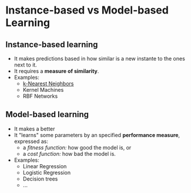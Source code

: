 # Instance-based vs Model-based Learning

## Instance-based learning

* It makes predictions based in how similar is a new instante to the ones next to it.
* It requires a **measure of similarity**.
* Examples:
  * [k-Nearest Neighbors](https://towardsdatascience.com/knn-k-nearest-neighbors-1-a4707b24bd1d)
  * Kernel Machines
  * RBF Networks

## Model-based learning

* It makes a better 
* It "learns" some parameters by an specified **performance measure**, expressed as:
  * a _fitness function:_ how good the model is, or
  * a _cost function:_ how bad the model is.
* Examples:
  * Linear Regression
  * Logistic Regression
  * Decision trees
  * ...

